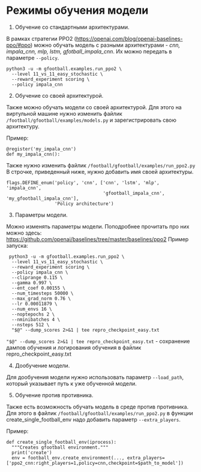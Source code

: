 # Режимы обучения модели

1) Обучение со стандартными архитектурами.

В рамках стратегии PPO2 (https://openai.com/blog/openai-baselines-ppo/#ppo)
можно обучать модель с разными архитектурами - *cnn, impala_cnn, mlp, lstm, gfotball_impala_cnn*.
Их можно передать в параметре ```--policy```.
```
python3 -u -m gfootball.examples.run_ppo2 \
  --level 11_vs_11_easy_stochastic \
  --reward_experiment scoring \
  --policy impala_cnn
```
2) Обучение со своей архитектурой.

Также можно обучать модели со своей архитектурой. Для этого на виртульной машине нужно изменить файлик
```/football/gfootball/examples/models.py``` и зарегистрировать свою архитектуру.

Пример:
```
@register('my_impala_cnn')
def my_impala_cnn():

```
Также нужно изменить файлик ```/football/gfootball/examples/run_ppo2.py```
В строчке, приведенный ниже, нужно добавить имя своей архитектуры.
```
flags.DEFINE_enum('policy', 'cnn', ['cnn', 'lstm', 'mlp', 'impala_cnn',
                                    'gfootball_impala_cnn', 'my_gfootball_impala_cnn'],
                  'Policy architecture')

```
3) Параметры модели.

Можно изменять параметры модели. Поподробнее прочитать про них можно здесь:
https://github.com/openai/baselines/tree/master/baselines/ppo2
Пример запуска:
```
 python3 -u -m gfootball.examples.run_ppo2 \
  --level 11_vs_11_easy_stochastic \
  --reward_experiment scoring \
  --policy impala_cnn \
  --cliprange 0.115 \
  --gamma 0.997 \
  --ent_coef 0.00155 \
  --num_timesteps 50000 \
  --max_grad_norm 0.76 \
  --lr 0.00011879 \
  --num_envs 16 \
  --noptepochs 2 \
  --nminibatches 4 \
  --nsteps 512 \
  "$@" --dump_scores 2>&1 | tee repro_checkpoint_easy.txt
  ```
  ```"$@" --dump_scores 2>&1 | tee repro_checkpoint_easy.txt``` - сохранение дампов обучения и логирования обучения в файлик 
  repro_checkpoint_easy.txt
  
4) Дообучение модели.

Для дообучения модели нужно использовать параметр ```--load_path```, который
указывает путь к уже обученной модели.

5) Обучение против противника.

Также есть возможность обучать модель в среде против противника.
Для этого в файлик ```/football/gfootball/examples/run_ppo2.py``` в функции create_single_football_env
надо добавить  параметр ```--extra_players```.

Пример:
```
def create_single_football_env(iprocess):
  """Creates gfootball environment."""
  print('create')
  env = football_env.create_environment(..., extra_players=['ppo2_cnn:right_players=1,policy=cnn,checkpoint=$path_to_model'])
```


 
